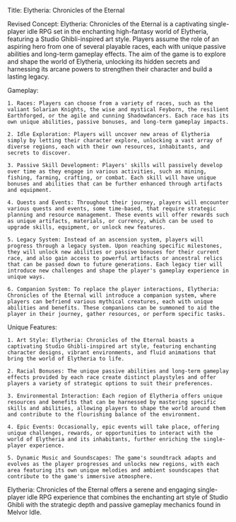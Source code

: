 Title: Elytheria: Chronicles of the Eternal

Revised Concept: Elytheria: Chronicles of the Eternal is a captivating single-player idle RPG set in the enchanting high-fantasy world of Elytheria, featuring a Studio Ghibli-inspired art style. Players assume the role of an aspiring hero from one of several playable races, each with unique passive abilities and long-term gameplay effects. The aim of the game is to explore and shape the world of Elytheria, unlocking its hidden secrets and harnessing its arcane powers to strengthen their character and build a lasting legacy.

Gameplay:

	1. Races: Players can choose from a variety of races, such as the valiant Solarian Knights, the wise and mystical Feyborn, the resilient Earthforged, or the agile and cunning Shadowdancers. Each race has its own unique abilities, passive bonuses, and long-term gameplay impacts.

	2. Idle Exploration: Players will uncover new areas of Elytheria simply by letting their character explore, unlocking a vast array of diverse regions, each with their own resources, inhabitants, and secrets to discover.

	3. Passive Skill Development: Players' skills will passively develop over time as they engage in various activities, such as mining, fishing, farming, crafting, or combat. Each skill will have unique bonuses and abilities that can be further enhanced through artifacts and equipment.

	4. Quests and Events: Throughout their journey, players will encounter various quests and events, some time-based, that require strategic planning and resource management. These events will offer rewards such as unique artifacts, materials, or currency, which can be used to upgrade skills, equipment, or unlock new features.

	5. Legacy System: Instead of an ascension system, players will progress through a legacy system. Upon reaching specific milestones, they will unlock new abilities or passive bonuses for their current race, and also gain access to powerful artifacts or ancestral relics that can be passed down to future generations. Each legacy tier will introduce new challenges and shape the player's gameplay experience in unique ways.

	6. Companion System: To replace the player interactions, Elytheria: Chronicles of the Eternal will introduce a companion system, where players can befriend various mythical creatures, each with unique abilities and benefits. These companions can be summoned to aid the player in their journey, gather resources, or perform specific tasks.

Unique Features:

	1. Art Style: Elytheria: Chronicles of the Eternal boasts a captivating Studio Ghibli-inspired art style, featuring enchanting character designs, vibrant environments, and fluid animations that bring the world of Elytheria to life.

	2. Racial Bonuses: The unique passive abilities and long-term gameplay effects provided by each race create distinct playstyles and offer players a variety of strategic options to suit their preferences.

	3. Environmental Interaction: Each region of Elytheria offers unique resources and benefits that can be harnessed by mastering specific skills and abilities, allowing players to shape the world around them and contribute to the flourishing balance of the environment.

	4. Epic Events: Occasionally, epic events will take place, offering unique challenges, rewards, or opportunities to interact with the world of Elytheria and its inhabitants, further enriching the single-player experience.

	5. Dynamic Music and Soundscapes: The game's soundtrack adapts and evolves as the player progresses and unlocks new regions, with each area featuring its own unique melodies and ambient soundscapes that contribute to the game's immersive atmosphere.

Elytheria: Chronicles of the Eternal offers a serene and engaging single-player idle RPG experience that combines the enchanting art style of Studio Ghibli with the strategic depth and passive gameplay mechanics found in Melvor Idle.
